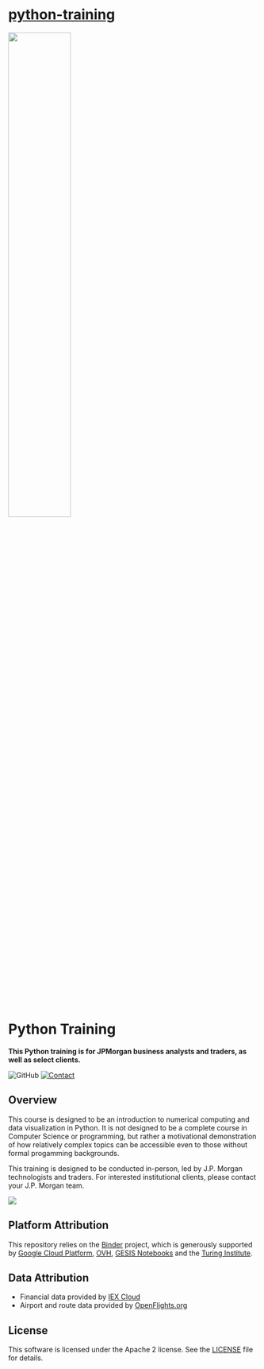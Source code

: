 # [python-training](https://github.com/jpmorganchase/python-training)

<img width="50%" src="https://upload.wikimedia.org/wikipedia/commons/thumb/a/af/J_P_Morgan_Logo_2008_1.svg/1280px-J_P_Morgan_Logo_2008_1.svg.png">

# Python Training
**This Python training is for JPMorgan business analysts and traders, as well as select clients.**

![GitHub](https://img.shields.io/github/license/jpmorganchase/python-training?style=flat-square)
[![Contact](https://img.shields.io/badge/Contact-Email-lightgrey?style=flat-square)](mailto:open_source@jpmorgan.com)


## Overview
This course is designed to be an introduction to numerical computing and data visualization in Python. It is not designed to be a complete course in Computer Science or programming, but rather a motivational demonstration of how relatively complex topics can be accessible even to those without formal progamming backgrounds.

This training is designed to be conducted in-person, led by J.P. Morgan technologists and traders. For interested institutional clients, please contact your J.P. Morgan team.

[![](https://img.shields.io/badge/Launch-Cloud%20Instance-brightgreen?style=for-the-badge)](http://mybinder.org/v2/gh/jpmorganchase/python-training/main?urlpath=lab)

## Platform Attribution
This repository relies on the [Binder](https://mybinder.readthedocs.io/en/latest/about.html) project, which is generously supported by [Google Cloud Platform](https://cloud.google.com/), [OVH](https://www.ovh.com/world/), [GESIS Notebooks](https://notebooks.gesis.org) and the [Turing Institute](https://www.turing.ac.uk).


## Data Attribution

- Financial data provided by [IEX Cloud](https://iexcloud.io)
- Airport and route data provided by [OpenFlights.org](https://openflights.org/data.html#license)


## License
This software is licensed under the Apache 2 license. See the [LICENSE](LICENSE) file for details.
